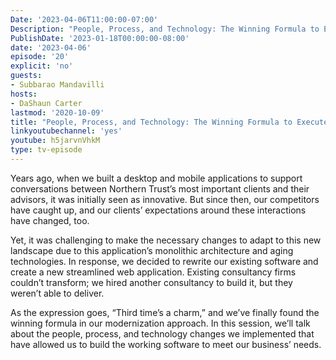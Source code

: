```yaml
---
Date: '2023-04-06T11:00:00-07:00'
Description: "People, Process, and Technology: The Winning Formula to Execute the Next-Gen Wealth Management Product at Northern Trust"
PublishDate: '2023-01-18T00:00:00-08:00'
date: '2023-04-06'
episode: '20'
explicit: 'no'
guests:
- Subbarao Mandavilli
hosts:
- DaShaun Carter
lastmod: '2020-10-09'
title: "People, Process, and Technology: The Winning Formula to Execute the Next-Gen Wealth Management Product at Northern Trust"
linkyoutubechannel: 'yes'
youtube: h5jarvnVhkM
type: tv-episode
---
```


Years ago, when we built a desktop and mobile applications to support conversations between Northern Trust’s most important clients and their advisors, it was initially seen as innovative. But since then, our competitors have caught up, and our clients’ expectations around these interactions have changed, too.

Yet, it was challenging to make the necessary changes to adapt to this new landscape due to this application’s monolithic architecture and aging technologies. In response, we decided to rewrite our existing software and create a new streamlined web application. Existing consultancy firms couldn’t transform; we hired another consultancy to build it, but they weren’t able to deliver. 

As the expression goes, “Third time’s a charm,” and we’ve finally found the winning formula in our modernization approach. In this session, we’ll talk about the people, process, and technology changes we implemented that have allowed us to build the working software to meet our business’ needs.